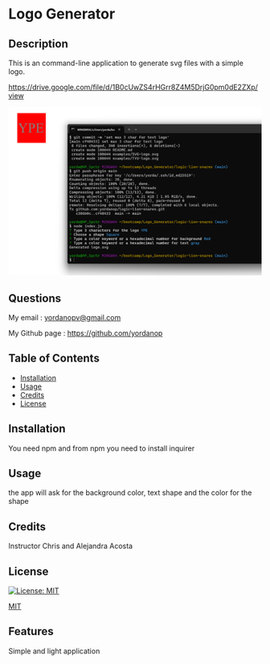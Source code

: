 # Logo Generator
  
  ## Description

  This is an command-line application to generate svg files with a simple logo.

  https://drive.google.com/file/d/1B0cUwZS4rHGrr8Z4M5DrjG0pm0dE2ZXp/view

  ![Screenshot with command app run and logo generated](./assets/Usage_screenshot.png)

  ## Questions

  My email : yordanopv@gmail.com
  
  My Github page : https://github.com/yordanop

  ## Table of Contents

- [Installation](#installation)
- [Usage](#usage)
- [Credits](#credits)
- [License](#license)

## Installation

You need npm and from npm you need to install inquirer

## Usage

the app will ask for the background color, text shape and the color for the shape

## Credits

Instructor Chris and Alejandra Acosta

## License

[![License: MIT](https://img.shields.io/badge/License-MIT-yellow.svg)](https://opensource.org/licenses/MIT)

   [MIT](https://choosealicense.com/licenses/mit/)


## Features

Simple and light application


  